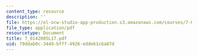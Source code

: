 ```yaml
---
content_type: resource
description: ''
file: https://ol-ocw-studio-app-production.s3.amazonaws.com/courses/7-014-introductory-biology-spring-2005/79ddab0c3449bfff4926edde61c6a87d_7_0142005L17.pdf
file_type: application/pdf
resourcetype: Document
title: 7_0142005L17.pdf
uid: 79ddab0c-3449-bfff-4926-edde61c6a87d
---
```

